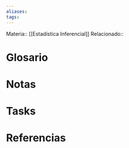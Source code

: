 ```yaml
---
aliases: 
tags:
---
```

Materia:: [[Estadística Inferencial]]
Relacionado:: 




# Glosario

# Notas 

# Tasks

# Referencias 
